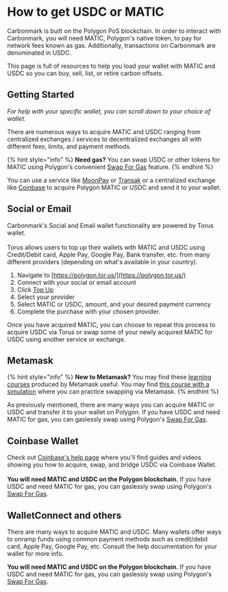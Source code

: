 # How to get USDC or MATIC

Carbonmark is built on the Polygon PoS blockchain. In order to interact with Carbonmark, you will need MATIC, Polygon's native token, to pay for network fees known as gas. Additionally, transactions on Carbonmark are denominated in USDC.

This page is full of resources to help you load your wallet with MATIC and USDC so you can buy, sell, list, or retire carbon offsets.

## Getting Started

_For help with your specific wallet, you can scroll down to your choice of wallet._

There are numerous ways to acquire MATIC and USDC ranging from centralized exchanges / services to decentralized exchanges all with different fees, limits, and payment methods.

{% hint style="info" %}
**Need gas?** You can swap USDC or other tokens for MATIC using Polygon's convenient [Swap For Gas](https://wallet.polygon.technology/polygon/gas-swap) feature.
{% endhint %}

You can use a service like [MoonPay](https://www.moonpay.com/buy/matic) or [Transak](https://global.transak.com/?fiatCurrency=EUR\&network=polygon\&cryptoCurrencyCode=MATIC) or a centralized exchange like [Coinbase](https://www.coinbase.com/) to acquire Polygon MATIC or USDC and send it to your wallet.&#x20;

## Social or Email

Carbonmark's Social and Email wallet functionality are powered by Torus wallet. \
\
Torus allows users to top up their wallets with MATIC and USDC using Credit/Debit card, Apple Pay, Google Pay, Bank transfer, etc. from many different providers (depending on what's available in your country).

1. Navigate to [https://polygon.tor.us/](https://polygon.tor.us/)
2. Connect with your social or email account
3. Click [Top Up](https://polygon.tor.us/wallet/topup)
4. Select your provider
5. Select MATIC or USDC, amount, and your desired payment currency
6. Complete the purchase with your chosen provider.

Once you have acquired MATIC, you can choose to repeat this process to acquire USDC via Torus or swap some of your newly acquired MATIC for USDC using another service or exchange.&#x20;

## Metamask

{% hint style="info" %}
**New to Metamask?** You may find these [learning courses](https://learn.metamask.io/) produced by Metamask useful. You may find [this course with a simulation](https://learn.metamask.io/lessons/finance-decentralized) where you can practice swapping via Metamask.
{% endhint %}

As previously mentioned, there are many ways you can acquire MATIC or USDC and transfer it to your wallet on Polygon. If you have USDC and need MATIC for gas, you can gaslessly swap using Polygon's [Swap For Gas](https://wallet.polygon.technology/polygon/gas-swap).

## Coinbase Wallet

Check out [Coinbase's help page](https://help.coinbase.com/en/wallet/managing-account/usdc-coinbase-wallet) where you'll find guides and videos showing you how to acquire, swap, and bridge USDC via Coinbase Wallet.\
\
**You will need MATIC and USDC on the Polygon blockchain.** If you have USDC and need MATIC for gas, you can gaslessly swap using Polygon's [Swap For Gas](https://wallet.polygon.technology/polygon/gas-swap).

## WalletConnect and others

There are many ways to acquire MATIC and USDC. Many wallets offer ways to onramp funds using common payment methods such as credit/debit card, Apple Pay, Google Pay, etc. Consult the help documentation for your wallet for more info.

**You will need MATIC and USDC on the Polygon blockchain.** If you have USDC and need MATIC for gas, you can gaslessly swap using Polygon's [Swap For Gas](https://wallet.polygon.technology/polygon/gas-swap).

